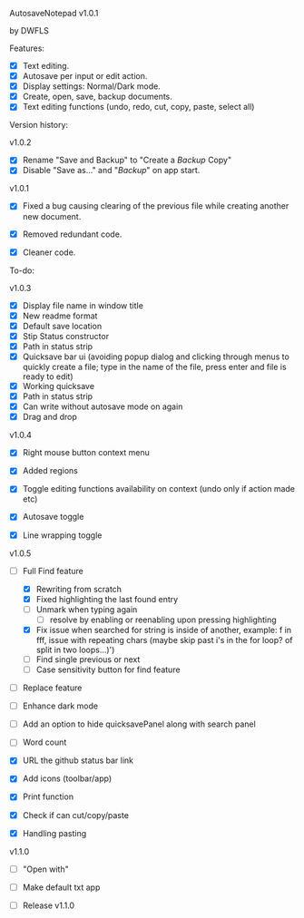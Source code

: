 AutosaveNotepad v1.0.1


by DWFLS


Features:
- [x] Text editing.
- [x] Autosave per input or edit action.
- [x] Display settings: Normal/Dark mode.
- [x] Create, open, save, backup documents.
- [x] Text editing functions (undo, redo, cut, copy, paste, select all)

Version history:

v1.0.2

- [x] Rename "Save and Backup" to "Create a *Backup* Copy"
- [x] Disable "Save as..." and "*Backup*" on app start.

v1.0.1

- [x] Fixed a bug causing clearing of the previous file while creating another new document.
- [x] Removed redundant code.
- [x] Cleaner code.


To-do:

v1.0.3

- [x] Display file name in window title
- [x] New readme format
- [x] Default save location
- [x] Stip Status constructor
- [x] Path in status strip
- [x] Quicksave bar ui (avoiding popup dialog and clicking through menus to quickly create a file; type in the name of the file, press enter and file is ready to edit)
- [x] Working quicksave
- [x] Path in status strip
- [x] Can write without autosave mode on again
- [x] Drag and drop

v1.0.4

- [x] Right mouse button context menu
- [x] Added regions
- [x] Toggle editing functions availability on context (undo only if action made etc)
- [x] Autosave toggle
- [x] Line wrapping toggle



v1.0.5
- [ ] Full Find feature
	- [x] Rewriting from scratch
	- [x] Fixed highlighting the last found entry
	- [ ] Unmark when typing again
		- [ ] resolve by enabling or reenabling upon pressing highlighting
	- [x] Fix issue when searched for string is inside of another, example: f in fff, issue with repeating chars (maybe skip past i's in the for loop? of split in two loops...)')
	- [ ] Find single previous or next
	- [ ] Case sensitivity button for find feature

- [ ] Replace feature
- [ ] Enhance dark mode
- [ ] Add an option to hide quicksavePanel along with search panel
- [ ] Word count
- [x] URL the github status bar link
- [x] Add icons (toolbar/app)
- [x] Print function
- [x] Check if can cut/copy/paste
- [x] Handling pasting


v1.1.0
- [ ] "Open with"
- [ ] Make default txt app

- [ ] Release v1.1.0